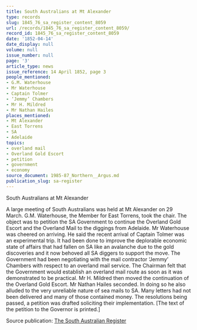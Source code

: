 ```yaml
---
title: South Australians at Mt Alexander
type: records
slug: 1845_76_sa_register_content_8059
url: /records/1845_76_sa_register_content_8059/
record_id: 1845_76_sa_register_content_8059
date: '1852-04-14'
date_display: null
volume: null
issue_number: null
page: '3'
article_type: news
issue_reference: 14 April 1852, page 3
people_mentioned:
- G.M. Waterhouse
- Mr Waterhouse
- Captain Tolmer
- ‘Jemmy’ Chambers
- Mr H. Mildred
- Mr Nathan Hailes
places_mentioned:
- Mt Alexander
- East Torrens
- SA
- Adelaide
topics:
- overland mail
- Overland Gold Escort
- petition
- government
- economy
source_document: 1985-87_Northern__Argus.md
publication_slug: sa-register
---
```


South Australians at Mt Alexander

A large meeting of South Australians was held at Mt Alexander on 29 March.  G.M. Waterhouse, the Member for East Torrens, took the chair.  The object was to petition the SA Government to continue the Overland Gold Escort and the Overland Mail to the diggings from Adelaide.  Mr Waterhouse was cheered on arriving.  He said the recent arrival of Captain Tolmer was an experimental trip.  It had been done to improve the deplorable economic state of affairs that had fallen on SA like an avalanche due to the gold discoveries and it now behoved all SA diggers to support the move.  The Government had been negotiating with the mail contractor ‘Jemmy’ Chambers with respect to an overland mail service.  The Chairman felt that the Government would establish an overland mail route as soon as it was demonstrated to be practical.  Mr H. Mildred then moved the continuation of the Overland Gold Escort.  Mr Nathan Hailes seconded.  In doing so he also alluded to the very unreliable nature of sea mails to SA.  Many letters had not been delivered and many of those contained money.  The resolutions being passed, a petition was drafted soliciting their implementation.  [The text of the petition to the Governor is printed.]

Source publication: [The South Australian Register](/publications/sa-register/)
